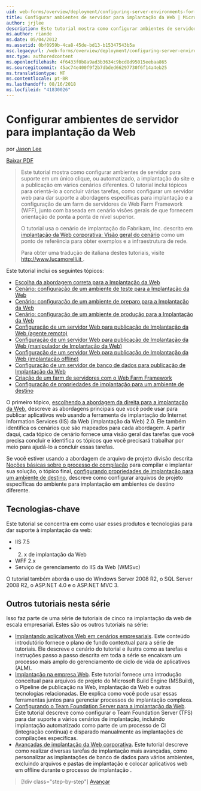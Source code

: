 ```yaml
---
uid: web-forms/overview/deployment/configuring-server-environments-for-web-deployment/configuring-server-environments-for-web-deployment
title: Configurar ambientes de servidor para implantação da Web | Microsoft Docs
author: jrjlee
description: Este tutorial mostra como configurar ambientes de servidor para suporte em um único clique, ou automatizado, implantação de site e publicação em vários cenário diferente...
ms.author: riande
ms.date: 05/04/2012
ms.assetid: 0bf0959b-4ca8-45de-bd13-b15347543b5a
msc.legacyurl: /web-forms/overview/deployment/configuring-server-environments-for-web-deployment/configuring-server-environments-for-web-deployment
msc.type: authoredcontent
ms.openlocfilehash: 4f6433f0b8a9ad3b3634c9bcd8d95015eebaa865
ms.sourcegitcommit: 45ac74e400f9f2b7dbded66297730f6f14a4eb25
ms.translationtype: MT
ms.contentlocale: pt-BR
ms.lasthandoff: 08/16/2018
ms.locfileid: "41830026"
---
```

<a name="configuring-server-environments-for-web-deployment"></a>Configurar ambientes de servidor para implantação da Web
====================
por [Jason Lee](https://github.com/jrjlee)

[Baixar PDF](https://msdnshared.blob.core.windows.net/media/MSDNBlogsFS/prod.evol.blogs.msdn.com/CommunityServer.Blogs.Components.WeblogFiles/00/00/00/63/56/8130.DeployingWebAppsInEnterpriseScenarios.pdf)

> Este tutorial mostra como configurar ambientes de servidor para suporte em um único clique, ou automatizado, a implantação do site e a publicação em vários cenários diferentes. O tutorial inclui tópicos para orientá-lo a concluir várias tarefas, como configurar um servidor web para dar suporte a abordagens específicas para implantação e a configuração de um farm de servidores de Web Farm Framework (WFF), junto com baseada em cenário visões gerais de que fornecem orientação de ponta a ponta de nível superior.
> 
> O tutorial usa o cenário de implantação do Fabrikam, Inc. descrito em [implantação da Web corporativa: Visão geral do cenário](../deploying-web-applications-in-enterprise-scenarios/enterprise-web-deployment-scenario-overview.md) como um ponto de referência para obter exemplos e a infraestrutura de rede.
> 
> Para obter uma tradução de italiana destes tutoriais, visite [ http://www.lucamorelli.it ](http://www.lucamorelli.it).


Este tutorial inclui os seguintes tópicos:

- [Escolha da abordagem correta para a Implantação da Web](choosing-the-right-approach-to-web-deployment.md)
- [Cenário: configuração de um ambiente de teste para a Implantação da Web](scenario-configuring-a-test-environment-for-web-deployment.md)
- [Cenário: configuração de um ambiente de preparo para a Implantação da Web](scenario-configuring-a-staging-environment-for-web-deployment.md)
- [Cenário: configuração de um ambiente de produção para a Implantação da Web](scenario-configuring-a-production-environment-for-web-deployment.md)
- [Configuração de um servidor Web para publicação de Implantação da Web (agente remoto)](configuring-a-web-server-for-web-deploy-publishing-remote-agent.md)
- [Configuração de um servidor Web para publicação de Implantação da Web (manipulador de Implantação da Web)](configuring-a-web-server-for-web-deploy-publishing-web-deploy-handler.md)
- [Configuração de um servidor Web para publicação de Implantação da Web (implantação offline)](configuring-a-web-server-for-web-deploy-publishing-offline-deployment.md)
- [Configuração de um servidor de banco de dados para publicação de Implantação da Web](configuring-a-database-server-for-web-deploy-publishing.md)
- [Criação de um farm de servidores com o Web Farm Framework](creating-a-server-farm-with-the-web-farm-framework.md)
- [Configuração de propriedades de implantação para um ambiente de destino](configuring-deployment-properties-for-a-target-environment.md)

O primeiro tópico, [escolhendo a abordagem da direita para a implantação da Web](choosing-the-right-approach-to-web-deployment.md), descreve as abordagens principais que você pode usar para publicar aplicativos web usando a ferramenta de implantação do Internet Information Services (IIS) da Web (implantação da Web) 2.0. Ele também identifica os cenários que são mapeados para cada abordagem. A partir daqui, cada tópico de cenário fornece uma visão geral das tarefas que você precisa concluir e identifica os tópicos que você precisará trabalhar por meio para ajudá-lo a concluir essas tarefas.

Se você estiver usando a abordagem de arquivo de projeto divisão descrita [Noções básicas sobre o processo de compilação](../web-deployment-in-the-enterprise/understanding-the-build-process.md) para compilar e implantar sua solução, o tópico final, [configurando propriedades de implantação para um ambiente de destino](configuring-deployment-properties-for-a-target-environment.md), descreve como configurar arquivos de projeto específicas do ambiente para implantação em ambientes de destino diferente.

## <a name="key-technologies"></a>Tecnologias-chave

Este tutorial se concentra em como usar esses produtos e tecnologias para dar suporte à implantação da web:

- IIS 7.5
- 2. x de implantação da Web
- WFF 2.x
- Serviço de gerenciamento do IIS da Web (WMSvc)

O tutorial também aborda o uso do Windows Server 2008 R2, o SQL Server 2008 R2, o ASP.NET 4.0 e o ASP.NET MVC 3.

## <a name="other-tutorials-in-this-series"></a>Outros tutoriais nesta série

Isso faz parte de uma série de tutoriais de cinco na implantação da web de escala empresarial. Estes são os outros tutoriais na série:

- [Implantando aplicativos Web em cenários empresariais](../deploying-web-applications-in-enterprise-scenarios/deploying-web-applications-in-enterprise-scenarios.md). Este conteúdo introdutório fornece o plano de fundo contextual para a série de tutoriais. Ele descreve o cenário do tutorial e ilustra como as tarefas e instruções passo a passo descrita em toda a série se encaixam um processo mais amplo do gerenciamento de ciclo de vida de aplicativos (ALM).
- [Implantação na empresa Web](../web-deployment-in-the-enterprise/web-deployment-in-the-enterprise.md). Este tutorial fornece uma introdução conceitual para arquivos de projeto do Microsoft Build Engine (MSBuild), o Pipeline de publicação na Web, implantação da Web e outras tecnologias relacionadas. Ele explica como você pode usar essas ferramentas juntos para gerenciar processos de implantação complexa.
- [Configurando o Team Foundation Server para a implantação da Web](../configuring-team-foundation-server-for-web-deployment/configuring-team-foundation-server-for-web-deployment.md). Este tutorial descreve como configurar o Team Foundation Server (TFS) para dar suporte a vários cenários de implantação, incluindo implantação automatizado como parte de um processo de CI (integração contínua) e disparado manualmente as implantações de compilações específicas.
- [Avançadas de implantação da Web corporativa](../advanced-enterprise-web-deployment/advanced-enterprise-web-deployment.md). Este tutorial descreve como realizar diversas tarefas de implantação mais avançadas, como personalizar as implantações de banco de dados para vários ambientes, excluindo arquivos e pastas de implantação e colocar aplicativos web em offline durante o processo de implantação .

> [!div class="step-by-step"]
> [Avançar](choosing-the-right-approach-to-web-deployment.md)
